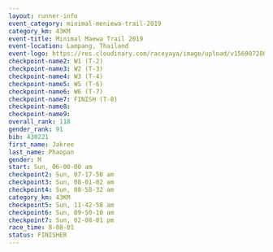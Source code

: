 ```yaml
---
layout: runner-info 
event_category: minimal-meniewa-trail-2019 
category_km: 43KM
event-title: Minimal Maewa Trail 2019 
event-location: Lampang, Thailand 
event-logo: https://res.cloudinary.com/raceyaya/image/upload/v1569072805/logo/minimal-trail_ktnvsp.jpg 
checkpoint-name2: W1 (T-2) 
checkpoint-name3: W2 (T-3) 
checkpoint-name4: W3 (T-4) 
checkpoint-name5: W5 (T-6) 
checkpoint-name6: W6 (T-7) 
checkpoint-name7: FINISH (T-8) 
checkpoint-name8: 
checkpoint-name9: 
overall_rank: 118
gender_rank: 91
bib: 430221
first_name: Jakree
last_name: Phaopan
gender: M
start: Sun, 06-00-00 am
checkpoint2: Sun, 07-17-50 am
checkpoint3: Sun, 08-01-02 am
checkpoint4: Sun, 08-58-32 am
category_km: 43KM
checkpoint5: Sun, 11-42-58 am
checkpoint6: Sun, 09-50-10 am
checkpoint7: Sun, 02-08-01 pm
race_time: 8-08-01
status: FINISHER
---
```

